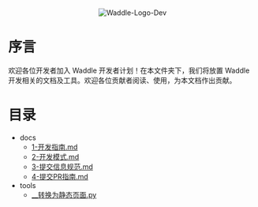 <p align="center">
    <br>
    <img alt="Waddle-Logo-Dev" src="https://gitee.com/coco-ag/coco-waddle/raw/master/static/img/dev.png"/>
    <br>
</p>

# 序言
欢迎各位开发者加入 Waddle 开发者计划！在本文件夹下，我们将放置 Waddle 开发相关的文档及工具。欢迎各位贡献者阅读、使用，为本文档作出贡献。

# 目录
- docs
  - [1-开发指南.md](https://gitee.com/coco-ag/coco-waddle/blob/master/dev/docs/1-开发指南.md)
  - [2-开发模式.md](https://gitee.com/coco-ag/coco-waddle/blob/master/dev/docs/2-开发模式.md)
  - [3-提交信息规范.md](https://gitee.com/coco-ag/coco-waddle/blob/master/dev/docs/1-开发指南.md)
  - [4-提交PR指南.md](https://gitee.com/coco-ag/coco-waddle/blob/master/dev/docs/3-提交信息规范.md)
- tools
  - [__转换为静态页面.py](https://gitee.com/coco-ag/coco-waddle/blob/master/dev/tools/__转换为静态页面.py)